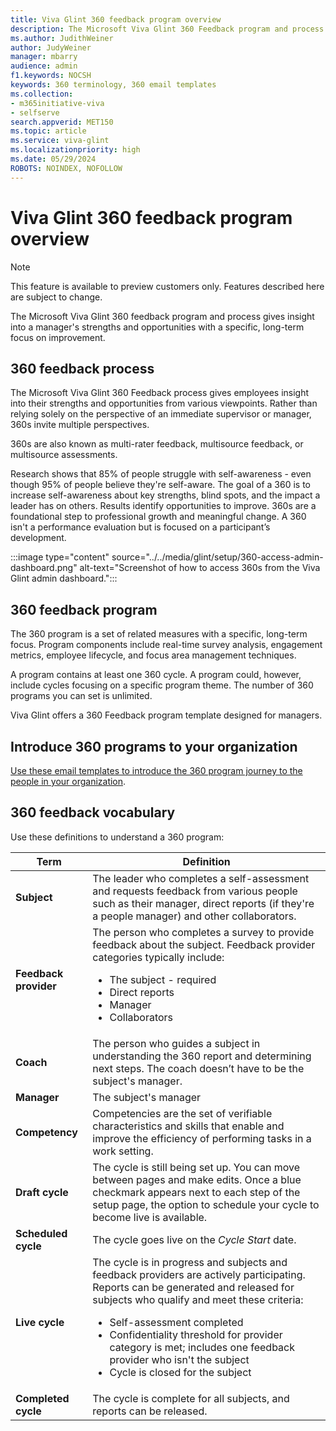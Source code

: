 ```yaml
---
title: Viva Glint 360 feedback program overview
description: The Microsoft Viva Glint 360 Feedback program and process gives insight into a manager's strengths and opportunities with a specific, long-term focus.
ms.author: JudithWeiner
author: JudyWeiner
manager: mbarry
audience: admin
f1.keywords: NOCSH
keywords: 360 terminology, 360 email templates
ms.collection:  
- m365initiative-viva
- selfserve 
search.appverid: MET150 
ms.topic: article
ms.service: viva-glint
ms.localizationpriority: high
ms.date: 05/29/2024
ROBOTS: NOINDEX, NOFOLLOW
---
```


# Viva Glint 360 feedback program overview

> [!NOTE]
> This feature is available to preview customers only. Features described here are subject to change.

The Microsoft Viva Glint 360 feedback program and process gives insight into a manager's strengths and opportunities with a specific, long-term focus on improvement.

## 360 feedback process

The Microsoft Viva Glint 360 Feedback process gives employees insight into their strengths and opportunities from various viewpoints. Rather than relying solely on the perspective of an immediate supervisor or manager, 360s invite multiple perspectives. 

360s are also known as multi-rater feedback, multisource feedback, or multisource assessments. 

Research shows that 85% of people struggle with self-awareness - even though 95% of people believe they're self-aware. The goal of a 360 is to increase self-awareness about key strengths, blind spots, and the impact a leader has on others. Results identify opportunities to improve. 360s are a foundational step to professional growth and meaningful change. A 360 isn't a performance evaluation but is focused on a participant’s development.

:::image type="content" source="../../media/glint/setup/360-access-admin-dashboard.png" alt-text="Screenshot of how to access 360s from the Viva Glint admin dashboard.":::

## 360 feedback program 

The 360 program is a set of related measures with a specific, long-term focus. Program components include real-time survey analysis, engagement metrics, employee lifecycle, and focus area management techniques. 

A program contains at least one 360 cycle. A program could, however, include cycles focusing on a specific program theme. The number of 360 programs you can set is unlimited.

Viva Glint offers a 360 Feedback program template designed for managers. 

## Introduce 360 programs to your organization

[Use these email templates to introduce the 360 program journey to the people in your organization](https://go.microsoft.com/fwlink/?linkid=2272784).

## 360 feedback vocabulary

Use these definitions to understand a 360 program:

|Term|Definition|
|----|---------|
|**Subject**|The leader who completes a self-assessment and requests feedback from various people such as their manager, direct reports (if they're a people manager) and other collaborators.|
|**Feedback provider**|The person who completes a survey to provide feedback about the subject. Feedback provider categories typically include:  <ul><li> The subject - required </li><li> Direct reports </li><li> Manager </li><li> Collaborators</li><ul>|
|**Coach**|The person who guides a subject in understanding the 360 report and determining next steps. The coach doesn’t have to be the subject's manager.|
|**Manager**| The subject's manager|
|**Competency**|Competencies are the set of verifiable characteristics and skills that enable and improve the efficiency of performing tasks in a work setting.|
|**Draft cycle**|The cycle is still being set up. You can move between pages and make edits. Once a blue checkmark appears next to each step of the setup page, the option to schedule your cycle to become live is available.|
|**Scheduled cycle**|The cycle goes live on the *Cycle Start* date. |
|**Live cycle**|The cycle is in progress and subjects and feedback providers are actively participating. Reports can be generated and released for subjects who qualify and meet these criteria: <ul><li> Self-assessment completed</li><li> Confidentiality threshold for provider category is met; includes one feedback provider who isn't the subject</li><li> Cycle is closed for the subject</li><ul>|
|**Completed cycle**|The cycle is complete for all subjects, and reports can be released.|



